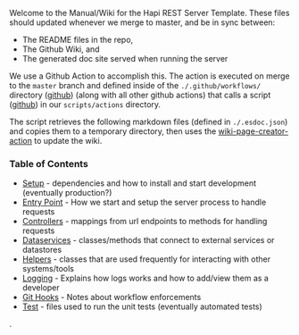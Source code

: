 Welcome to the Manual/Wiki for the Hapi REST Server Template. These files should updated whenever we merge to master, and be in sync between:
 - The README files in the repo,
 - The Github Wiki, and
 - The generated doc site served when running the server

We use a Github Action to accomplish this. The action is executed on merge to the `master` branch and defined inside of the `./.github/workflows/` directory ([github](https://github.com/devlinjunker/template.node.hapi/tree/master/.github/workflows)) (along with all other github actions) that calls a script ([github](https://github.com/devlinjunker/template.node.hapi/tree/master/scripts/actions)) in our `scripts/actions` directory.

The script retrieves the following markdown files (defined in `./.esdoc.json`) and copies them to a temporary directory, then uses the [wiki-page-creator-action](https://github.com/marketplace/actions/wiki-page-creator-action) to update the wiki.

### Table of Contents

- [Setup](manual/README.setup.html) - dependencies and how to install and start development (eventually
production?)
- [Entry Point](manual/README.entry.html) - How we start and setup the server process to handle requests
- [Controllers](manual/README.controllers.html) - mappings from url endpoints to methods for handling requests
- [Dataservices](manual/README.dataservices.html) - classes/methods that connect to external services or datastores
- [Helpers](manual/README.helpers.html) - classes that are used frequently for interacting with other systems/tools
- [Logging](manual/README.logging.html) - Explains how logs works and how to add/view them as a developer
- [Git Hooks](manual/README.scripts.html) - Notes about workflow enforcements
- [Test](manual/README.test.html) - files used to run the unit tests (eventually automated tests)

.
